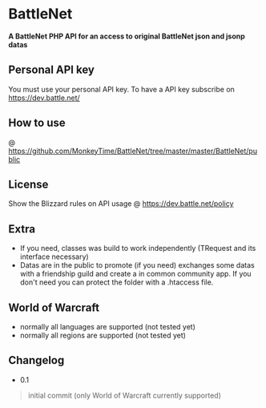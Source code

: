 BattleNet
=========

**A BattleNet PHP API for an access to original BattleNet json and jsonp datas**

## Personal API key

You must use your personal API key. To have a API key subscribe on https://dev.battle.net/

## How to use 

@ https://github.com/MonkeyTime/BattleNet/tree/master/master/BattleNet/public

## License 

Show the Blizzard rules on API usage @ https://dev.battle.net/policy

## Extra

* If you need, classes was build to work independently (TRequest and its interface necessary)
* Datas are in the public to promote (if you need) exchanges some datas with a friendship guild and create a in common community app. If you don't need you can protect the folder with a .htaccess file. 

## World of Warcraft

* normally all languages are supported (not tested yet)
* normally all regions are supported (not tested yet)


## Changelog

* 0.1
> initial commit (only World of Warcraft currently supported)
